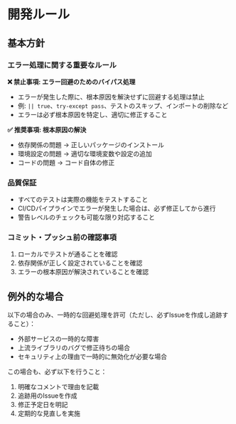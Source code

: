 # 開発ルール

## 基本方針

### エラー処理に関する重要なルール

**❌ 禁止事項: エラー回避のためのバイパス処理**

- エラーが発生した際に、根本原因を解決せずに回避する処理は禁止
- 例: `|| true`、`try-except pass`、テストのスキップ、インポートの削除など
- エラーは必ず根本原因を特定し、適切に修正すること

**✅ 推奨事項: 根本原因の解決**

- 依存関係の問題 → 正しいパッケージのインストール
- 環境設定の問題 → 適切な環境変数や設定の追加
- コードの問題 → コード自体の修正

### 品質保証

- すべてのテストは実際の機能をテストすること
- CI/CDパイプラインでエラーが発生した場合は、必ず修正してから進行
- 警告レベルのチェックも可能な限り対応すること

### コミット・プッシュ前の確認事項

1. ローカルでテストが通ることを確認
2. 依存関係が正しく設定されていることを確認
3. エラーの根本原因が解決されていることを確認

## 例外的な場合

以下の場合のみ、一時的な回避処理を許可（ただし、必ずIssueを作成し追跡すること）：

- 外部サービスの一時的な障害
- 上流ライブラリのバグで修正待ちの場合
- セキュリティ上の理由で一時的に無効化が必要な場合

この場合も、必ず以下を行うこと：
1. 明確なコメントで理由を記載
2. 追跡用のIssueを作成
3. 修正予定日を明記
4. 定期的な見直しを実施